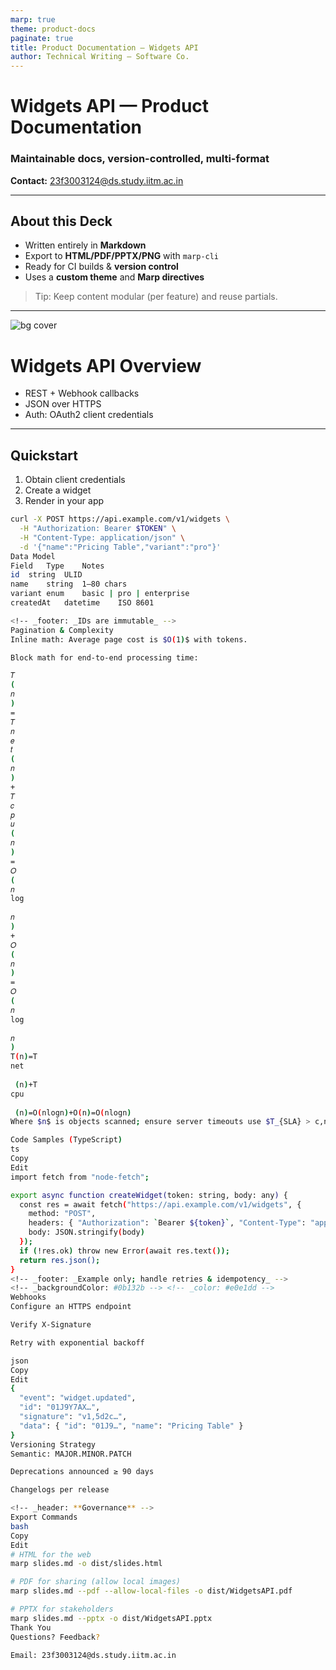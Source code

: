 ```yaml
---
marp: true
theme: product-docs
paginate: true
title: Product Documentation — Widgets API
author: Technical Writing — Software Co.
---
```


<!-- _class: lead -->
# Widgets API — Product Documentation

### Maintainable docs, version-controlled, multi-format

**Contact:** 23f3003124@ds.study.iitm.ac.in

<!-- _footer: _v1.0 • Built with Marp_ -->

---

## About this Deck

- Written entirely in **Markdown**
- Export to **HTML/PDF/PPTX/PNG** with `marp-cli`
- Ready for CI builds & **version control**
- Uses a **custom theme** and **Marp directives**

> Tip: Keep content modular (per feature) and reuse partials.

---

![bg cover](images/hero.jpg)

# Widgets API Overview

- REST + Webhook callbacks
- JSON over HTTPS
- Auth: OAuth2 client credentials

<!-- _color: white -->
<!-- _header: **Widgets API** -->
<!-- _footer: _Docs © YourCo_ -->

---

## Quickstart

1. Obtain client credentials  
2. Create a widget  
3. Render in your app  

```bash
curl -X POST https://api.example.com/v1/widgets \
  -H "Authorization: Bearer $TOKEN" \
  -H "Content-Type: application/json" \
  -d '{"name":"Pricing Table","variant":"pro"}'
Data Model
Field	Type	Notes
id	string	ULID
name	string	1–80 chars
variant	enum	basic | pro | enterprise
createdAt	datetime	ISO 8601

<!-- _footer: _IDs are immutable_ -->
Pagination & Complexity
Inline math: Average page cost is $O(1)$ with tokens.

Block math for end-to-end processing time:

𝑇
(
𝑛
)
=
𝑇
𝑛
𝑒
𝑡
(
𝑛
)
+
𝑇
𝑐
𝑝
𝑢
(
𝑛
)
=
𝑂
(
𝑛
log
⁡
𝑛
)
+
𝑂
(
𝑛
)
=
𝑂
(
𝑛
log
⁡
𝑛
)
T(n)=T 
net
​
 (n)+T 
cpu
​
 (n)=O(nlogn)+O(n)=O(nlogn)
Where $n$ is objects scanned; ensure server timeouts use $T_{SLA} > c,n\log n$.

Code Samples (TypeScript)
ts
Copy
Edit
import fetch from "node-fetch";

export async function createWidget(token: string, body: any) {
  const res = await fetch("https://api.example.com/v1/widgets", {
    method: "POST",
    headers: { "Authorization": `Bearer ${token}`, "Content-Type": "application/json" },
    body: JSON.stringify(body)
  });
  if (!res.ok) throw new Error(await res.text());
  return res.json();
}
<!-- _footer: _Example only; handle retries & idempotency_ -->
<!-- _backgroundColor: #0b132b --> <!-- _color: #e0e1dd -->
Webhooks
Configure an HTTPS endpoint

Verify X-Signature

Retry with exponential backoff

json
Copy
Edit
{
  "event": "widget.updated",
  "id": "01J9Y7AX…",
  "signature": "v1,5d2c…",
  "data": { "id": "01J9…", "name": "Pricing Table" }
}
Versioning Strategy
Semantic: MAJOR.MINOR.PATCH

Deprecations announced ≥ 90 days

Changelogs per release

<!-- _header: **Governance** -->
Export Commands
bash
Copy
Edit
# HTML for the web
marp slides.md -o dist/slides.html

# PDF for sharing (allow local images)
marp slides.md --pdf --allow-local-files -o dist/WidgetsAPI.pdf

# PPTX for stakeholders
marp slides.md --pptx -o dist/WidgetsAPI.pptx
Thank You
Questions? Feedback?

Email: 23f3003124@ds.study.iitm.ac.in
